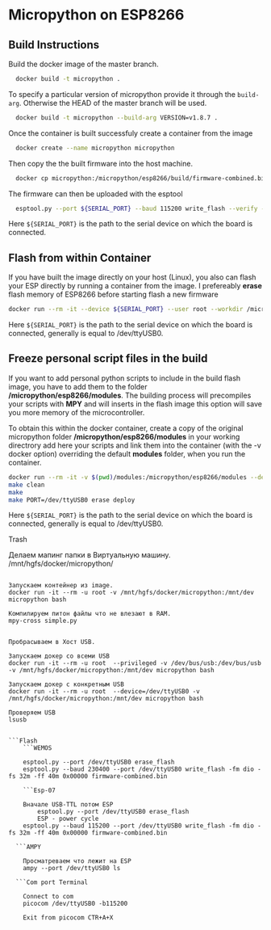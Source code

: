 Micropython on ESP8266
======================

Build Instructions
------------------

Build the docker image of the master branch.

```bash
  docker build -t micropython .
```

To specify a particular version of micropython provide it through the `build-arg`. Otherwise the HEAD of the master branch will be used.

```bash
  docker build -t micropython --build-arg VERSION=v1.8.7 .
```


Once the container is built successfuly create a container from the image

```bash
  docker create --name micropython micropython
```

Then copy the the built firmware into the host machine.

```bash
  docker cp micropython:/micropython/esp8266/build/firmware-combined.bin firmware-combined.bin
```

The firmware can then be uploaded with the esptool

```bash
  esptool.py --port ${SERIAL_PORT} --baud 115200 write_flash --verify --flash_size=8m 0 firmware-combined.bin
```

Here `${SERIAL_PORT}` is the path to the serial device on which the board is connected.

Flash from within Container
---------------------------

If you have built the image directly on your host (Linux), you also can flash your ESP directly by running a container from the image.
I prefereably **erase** flash memory of ESP8266 before starting flash a new firmware

```bash
docker run --rm -it --device ${SERIAL_PORT} --user root --workdir /micropython/esp8266 micropython make PORT=${SERIAL_PORT} erase deploy
```

Here `${SERIAL_PORT}` is the path to the serial device on which the board is connected, generally is equal to /dev/ttyUSB0.


Freeze personal script files in the build
-----------------------------------------

If you want to add personal python scripts to include in the build flash image, you have to add them to the folder **/micropython/esp8266/modules**.
The building process will precompiles your scripts with **MPY** and will inserts in the flash image this option will save you more memory of the microcontroller.

To obtain this within the docker container, create a copy of the original micropython folder **/micropython/esp8266/modules** in your working directrory
add here your scripts and link them into the container (with the -v docker option) overriding the default **modules** folder, when you run the container.


```bash
docker run --rm -it -v $(pwd)/modules:/micropython/esp8266/modules --device ${SERIAL_PORT} --user root --workdir /micropython/esp8266 esp /bin/bash
make clean
make
make PORT=/dev/ttyUSB0 erase deploy
```

Here `${SERIAL_PORT}` is the path to the serial device on which the board is connected, generally is equal to /dev/ttyUSB0.

Trash

Делаем мапинг папки в Виртуальную машину.
/mnt/hgfs/docker/micropython/

```mpy-cross

Запускаем контейнер из image.
docker run -it --rm -u root -v /mnt/hgfs/docker/micropython:/mnt/dev micropython bash

Компилируем питон файлы что не влезают в RAM.
mpy-cross simple.py


Пробрасываем в Хост USB.

Запускаем докер со всеми USB
docker run -it --rm -u root  --privileged -v /dev/bus/usb:/dev/bus/usb -v /mnt/hgfs/docker/micropython:/mnt/dev micropython bash

Запускаем докер с конкретным USB
docker run -it --rm -u root  --device=/dev/ttyUSB0 -v /mnt/hgfs/docker/micropython:/mnt/dev micropython bash

Проверяем USB
lsusb


```Flash
	```WEMOS

	esptool.py --port /dev/ttyUSB0 erase_flash
	esptool.py --baud 230400 --port /dev/ttyUSB0 write_flash -fm dio -fs 32m -ff 40m 0x00000 firmware-combined.bin

	```Esp-07

	Вначале USB-TTL потом ESP
		esptool.py --port /dev/ttyUSB0 erase_flash
		ESP - power cycle
    esptool.py --baud 115200 --port /dev/ttyUSB0 write_flash -fm dio -fs 32m -ff 40m 0x00000 firmware-combined.bin

  ```AMPY

    Просматреваем что лежит на ESP
    ampy --port /dev/ttyUSB0 ls

  ```Com port Terminal

    Connect to com
    picocom /dev/ttyUSB0 -b115200

    Exit from picocom CTR+A+X
